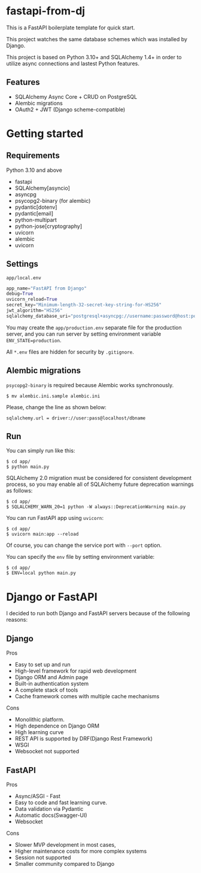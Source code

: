 # fastapi-from-dj
This is a FastAPI boilerplate template for quick start.

This project watches the same database schemes which was installed by Django.

This project is based on Python 3.10+ and SQLAlchemy 1.4+ in order to utilize async connections and lastest Python features.

## Features
* SQLAlchemy Async Core + CRUD on PostgreSQL
* Alembic migrations
* OAuth2 + JWT (Django scheme-compatible)

# Getting started
## Requirements
Python 3.10 and above
* fastapi
* SQLAlchemy[asyncio]
* asyncpg
* psycopg2-binary (for alembic)
* pydantic[dotenv]
* pydantic[email]
* python-multipart
* python-jose[cryptography]
* uvicorn
* alembic
* uvicorn

## Settings
`app/local.env`

```py
app_name="FastAPI from Django"
debug=True
uvicorn_reload=True
secret_key="Minimum-length-32-secret-key-string-for-HS256"
jwt_algorithm="HS256"
sqlalchemy_database_uri="postgresql+asyncpg://username:password@host:port/database"
```

You may create the `app/production.env` separate file for the production server, and you can run server by setting environment variable `ENV_STATE=production`.

All `*.env` files are hidden for security by `.gitignore`.

## Alembic migrations
`psycopg2-binary` is required because Alembic works synchronously.

```
$ mv alembic.ini.sample alembic.ini
```

Please, change the line as shown below:
```
sqlalchemy.url = driver://user:pass@localhost/dbname
```

## Run
You can simply run like this:
```
$ cd app/
$ python main.py
```

SQLAlchemy 2.0 migration must be considered for consistent development process, so you may enable all of SQLAlchemy future deprecation warnings as follows:

```
$ cd app/
$ SQLALCHEMY_WARN_20=1 python -W always::DeprecationWarning main.py
```

You can run FastAPI app using `uvicorn`:

```
$ cd app/
$ uvicorn main:app --reload
```

Of course, you can change the service port with `--port` option.

You can specify the `env` file by setting environment variable:

```
$ cd app/
$ ENV=local python main.py
```

# Django or FastAPI
I decided to run both Django and FastAPI servers because of the following reasons:

## Django
Pros
* Easy to set up and run
* High-level framework for rapid web development
* Django ORM and Admin page
* Built-in authentication system
* A complete stack of tools
* Cache framework comes with multiple cache mechanisms

Cons
* Monolithic platform.
* High dependence on Django ORM
* High learning curve
* REST API is supported by DRF(Django Rest Framework)
* WSGI
* Websocket not supported

## FastAPI
Pros
* Async/ASGI - Fast
* Easy to code and fast learning curve.
* Data validation via Pydantic
* Automatic docs(Swagger-UI)
* Websocket

Cons
* Slower MVP development in most cases,
* Higher maintenance costs for more complex systems
* Session not supported
* Smaller community compared to Django
